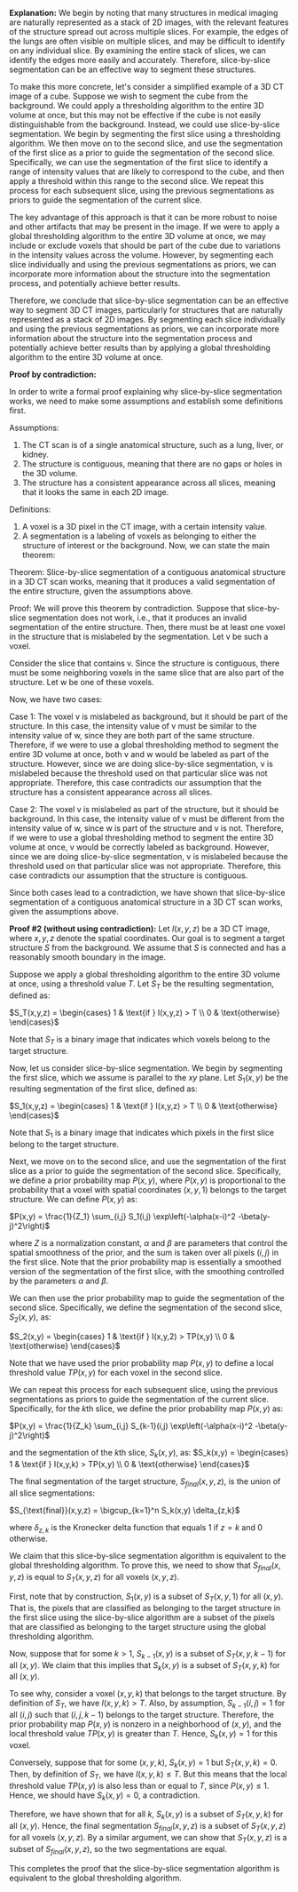 **Explanation:**
We begin by noting that many structures in medical imaging are naturally represented as a stack of 2D images, with the relevant features of the structure spread out across multiple slices. For example, the edges of the lungs are often visible on multiple slices, and may be difficult to identify on any individual slice. By examining the entire stack of slices, we can identify the edges more easily and accurately. Therefore, slice-by-slice segmentation can be an effective way to segment these structures.

To make this more concrete, let's consider a simplified example of a 3D CT image of a cube. Suppose we wish to segment the cube from the background. We could apply a thresholding algorithm to the entire 3D volume at once, but this may not be effective if the cube is not easily distinguishable from the background. Instead, we could use slice-by-slice segmentation. We begin by segmenting the first slice using a thresholding algorithm. We then move on to the second slice, and use the segmentation of the first slice as a prior to guide the segmentation of the second slice. Specifically, we can use the segmentation of the first slice to identify a range of intensity values that are likely to correspond to the cube, and then apply a threshold within this range to the second slice. We repeat this process for each subsequent slice, using the previous segmentations as priors to guide the segmentation of the current slice.

The key advantage of this approach is that it can be more robust to noise and other artifacts that may be present in the image. If we were to apply a global thresholding algorithm to the entire 3D volume at once, we may include or exclude voxels that should be part of the cube due to variations in the intensity values across the volume. However, by segmenting each slice individually and using the previous segmentations as priors, we can incorporate more information about the structure into the segmentation process, and potentially achieve better results.

Therefore, we conclude that slice-by-slice segmentation can be an effective way to segment 3D CT images, particularly for structures that are naturally represented as a stack of 2D images. By segmenting each slice individually and using the previous segmentations as priors, we can incorporate more information about the structure into the segmentation process and potentially achieve better results than by applying a global thresholding algorithm to the entire 3D volume at once.

**Proof by contradiction:**

In order to write a formal proof explaining why slice-by-slice segmentation works, we need to make some assumptions and establish some definitions first.

Assumptions:
1. The CT scan is of a single anatomical structure, such as a lung, liver, or kidney.
2. The structure is contiguous, meaning that there are no gaps or holes in the 3D volume.
3. The structure has a consistent appearance across all slices, meaning that it looks the same in each 2D image.

Definitions:

1. A voxel is a 3D pixel in the CT image, with a certain intensity value.
2. A segmentation is a labeling of voxels as belonging to either the structure of interest or the background.
Now, we can state the main theorem:

Theorem: Slice-by-slice segmentation of a contiguous anatomical structure in a 3D CT scan works, meaning that it produces a valid segmentation of the entire structure, given the assumptions above.

Proof:
We will prove this theorem by contradiction. Suppose that slice-by-slice segmentation does not work, i.e., that it produces an invalid segmentation of the entire structure. Then, there must be at least one voxel in the structure that is mislabeled by the segmentation. Let v be such a voxel.

Consider the slice that contains v. Since the structure is contiguous, there must be some neighboring voxels in the same slice that are also part of the structure. Let w be one of these voxels.

Now, we have two cases:

Case 1: The voxel v is mislabeled as background, but it should be part of the structure. In this case, the intensity value of v must be similar to the intensity value of w, since they are both part of the same structure. Therefore, if we were to use a global thresholding method to segment the entire 3D volume at once, both v and w would be labeled as part of the structure. However, since we are doing slice-by-slice segmentation, v is mislabeled because the threshold used on that particular slice was not appropriate. Therefore, this case contradicts our assumption that the structure has a consistent appearance across all slices.

Case 2: The voxel v is mislabeled as part of the structure, but it should be background. In this case, the intensity value of v must be different from the intensity value of w, since w is part of the structure and v is not. Therefore, if we were to use a global thresholding method to segment the entire 3D volume at once, v would be correctly labeled as background. However, since we are doing slice-by-slice segmentation, v is mislabeled because the threshold used on that particular slice was not appropriate. Therefore, this case contradicts our assumption that the structure is contiguous.

Since both cases lead to a contradiction, we have shown that slice-by-slice segmentation of a contiguous anatomical structure in a 3D CT scan works, given the assumptions above.


**Proof #2 (without using contradiction):**
Let $I(x,y,z)$ be a 3D CT image, where $x,y,z$ denote the spatial coordinates. Our goal is to segment a target structure $S$ from the background. We assume that $S$ is connected and has a reasonably smooth boundary in the image.

Suppose we apply a global thresholding algorithm to the entire 3D volume at once, using a threshold value $T$. Let $S_T$ be the resulting segmentation, defined as:

$S_T(x,y,z) = \begin{cases}
    1 & \text{if } I(x,y,z) > T \\
    0 & \text{otherwise}
\end{cases}$

Note that $S_T$ is a binary image that indicates which voxels belong to the target structure.

Now, let us consider slice-by-slice segmentation. We begin by segmenting the first slice, which we assume is parallel to the $xy$ plane. Let $S_1(x,y)$ be the resulting segmentation of the first slice, defined as:

$S_1(x,y,z) = \begin{cases}
    1 & \text{if } I(x,y,z) > T \\
    0 & \text{otherwise}
\end{cases}$

Note that $S_1$ is a binary image that indicates which pixels in the first slice belong to the target structure.

Next, we move on to the second slice, and use the segmentation of the first slice as a prior to guide the segmentation of the second slice. Specifically, we define a prior probability map $P(x,y)$, where $P(x,y)$ is proportional to the probability that a voxel with spatial coordinates $(x,y,1)$ belongs to the target structure. We can define $P(x,y)$ as:

$P(x,y) = \frac{1}{Z_1} \sum_{i,j} S_1(i,j) \exp\left(-\alpha(x-i)^2 -\beta(y-j)^2\right)$

where $Z$ is a normalization constant, $\alpha$ and $\beta$ are parameters that control the spatial smoothness of the prior, and the sum is taken over all pixels $(i,j)$ in the first slice. Note that the prior probability map is essentially a smoothed version of the segmentation of the first slice, with the smoothing controlled by the parameters $\alpha$ and $\beta$.

We can then use the prior probability map to guide the segmentation of the second slice. Specifically, we define the segmentation of the second slice, $S_2(x,y)$, as:

$S_2(x,y) = \begin{cases}
    1 & \text{if } I(x,y,2) > TP(x,y) \\
    0 & \text{otherwise}
\end{cases}$

Note that we have used the prior probability map $P(x,y)$ to define a local threshold value $T P(x,y)$ for each voxel in the second slice.

We can repeat this process for each subsequent slice, using the previous segmentations as priors to guide the segmentation of the current slice. Specifically, for the $k$th slice, we define the prior probability map $P(x,y)$ as:

$P(x,y) = \frac{1}{Z_k} \sum_{i,j} S_{k-1}(i,j) \exp\left(-\alpha(x-i)^2 -\beta(y-j)^2\right)$

and the segmentation of the $k$th slice, $S_k(x,y)$, as:
$S_k(x,y) = \begin{cases}
    1 & \text{if } I(x,y,k) > TP(x,y) \\
    0 & \text{otherwise}
\end{cases}$

The final segmentation of the target structure, $S_{final}(x,y,z)$, is the union of all slice segmentations:

$S_{\text{final}}(x,y,z) = \bigcup_{k=1}^n S_k(x,y) \delta_{z,k}$

where $\delta_{z,k}$ is the Kronecker delta function that equals $1$ if $z=k$ and $0$ otherwise.

We claim that this slice-by-slice segmentation algorithm is equivalent to the global thresholding algorithm. To prove this, we need to show that $S_{final}(x,y,z)$ is equal to $S_T(x,y,z)$ for all voxels $(x,y,z)$.

First, note that by construction, $S_1(x,y)$ is a subset of $S_T(x,y,1)$ for all $(x,y)$. That is, the pixels that are classified as belonging to the target structure in the first slice using the slice-by-slice algorithm are a subset of the pixels that are classified as belonging to the target structure using the global thresholding algorithm.

Now, suppose that for some $k>1$, $S_{k-1}(x,y)$ is a subset of $S_T(x,y,k-1)$ for all $(x,y)$. We claim that this implies that $S_k(x,y)$ is a subset of $S_T(x,y,k)$ for all $(x,y)$.

To see why, consider a voxel $(x,y,k)$ that belongs to the target structure. By definition of $S_T$, we have $I(x,y,k) > T$. Also, by assumption, $S_{k-1}(i,j) = 1$ for all $(i,j)$ such that $(i,j,k-1)$ belongs to the target structure. Therefore, the prior probability map $P(x,y)$ is nonzero in a neighborhood of $(x,y)$, and the local threshold value $T P(x,y)$ is greater than $T$. Hence, $S_k(x,y) = 1$ for this voxel.

Conversely, suppose that for some $(x,y,k)$, $S_k(x,y) = 1$ but $S_T(x,y,k) = 0$. Then, by definition of $S_T$, we have $I(x,y,k) \leq T$. But this means that the local threshold value $T P(x,y)$ is also less than or equal to $T$, since $P(x,y) \leq 1$. Hence, we should have $S_k(x,y) = 0$, a contradiction.

Therefore, we have shown that for all $k$, $S_k(x,y)$ is a subset of $S_T(x,y,k)$ for all $(x,y)$. Hence, the final segmentation $S_{final}(x,y,z)$ is a subset of $S_T(x,y,z)$ for all voxels $(x,y,z)$. By a similar argument, we can show that $S_T(x,y,z)$ is a subset of $S_{final}(x,y,z)$, so the two segmentations are equal.

This completes the proof that the slice-by-slice segmentation algorithm is equivalent to the global thresholding algorithm.